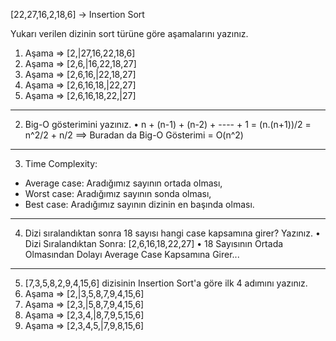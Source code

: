 [22,27,16,2,18,6] -> Insertion Sort

Yukarı verilen dizinin sort türüne göre aşamalarını yazınız.
1. Aşama => [2,|27,16,22,18,6]
2. Aşama => [2,6,|16,22,18,27]
3. Aşama => [2,6,16,|22,18,27]
4. Aşama => [2,6,16,18,|22,27]
5. Aşama => [2,6,16,18,22,|27]
________________________________________
2. Big-O gösterimini yazınız.
•	n + (n-1) + (n-2) + ---- + 1 = (n.(n+1))/2 = n^2/2 + n/2 ==> Buradan da Big-O Gösterimi = O(n^2)
________________________________________
3. Time Complexity:
- Average case: Aradığımız sayının ortada olması,
- Worst case: Aradığımız sayının sonda olması, 
- Best case: Aradığımız sayının dizinin en başında olması.
________________________________________
4. Dizi sıralandıktan sonra 18 sayısı hangi case kapsamına girer? Yazınız.
•	Dizi Sıralandıktan Sonra: [2,6,16,18,22,27]
•	18 Sayısının Ortada Olmasından Dolayı Average Case Kapsamına Girer...
________________________________________
5. [7,3,5,8,2,9,4,15,6] dizisinin Insertion Sort'a göre ilk 4 adımını yazınız.
1. Aşama => [2,|3,5,8,7,9,4,15,6]
2. Aşama => [2,3,|5,8,7,9,4,15,6]
3. Aşama => [2,3,4,|8,7,9,5,15,6]
4. Aşama => [2,3,4,5,|7,9,8,15,6]


